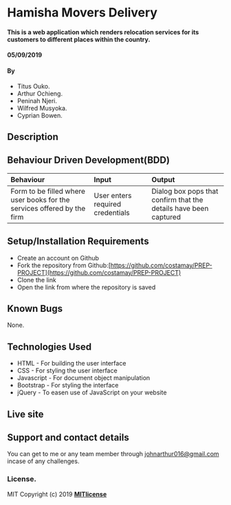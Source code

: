# Hamisha Movers Delivery
#### This is a web application which renders relocation services for its customers to different places within the country.
#### 05/09/2019
#### By 
* Titus Ouko.
* Arthur Ochieng.
* Peninah Njeri.
* Wilfred Musyoka.
* Cyprian Bowen. 
## Description
  
## Behaviour Driven Development(BDD)
|Behaviour| Input| Output|
|:--------|:-----|:------|
|Form to be filled where user books for the services offered by the firm| User enters required credentials| Dialog box pops that confirm that the details have been captured|
## Setup/Installation Requirements
* Create an account on Github
* Fork the repository from Github:[https://github.com/costamay/PREP-PROJECT](https://github.com/costamay/PREP-PROJECT)
* Clone the link
* Open the link from where the repository is saved
## Known Bugs
None.
## Technologies Used
* HTML - For building the user interface
* CSS - For styling the user interface
* Javascript - For document object manipulation
* Bootstrap - For styling the interface
* jQuery - To easen use of JavaScript on your website
## Live site

## Support and contact details
You can get to me or any team member through johnarthur016@gmail.com incase of any challenges.
### License.
MIT Copyright (c) 2019 **[MITlicense](LICENSE)**